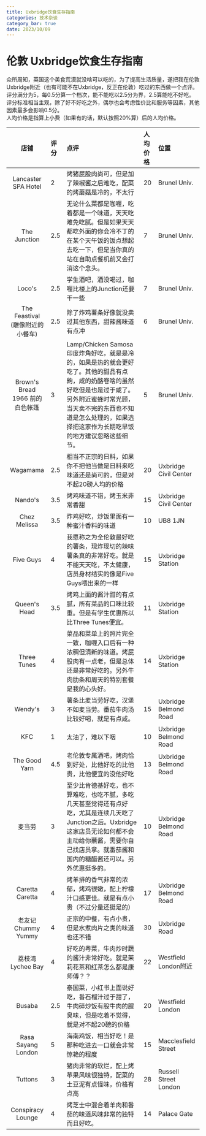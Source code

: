 ```yaml
---
title: Uxbridge饮食生存指南
categories: 技术杂谈
category_bar: true
date: 2023/10/09
---
```


# 伦敦 Uxbridge饮食生存指南
众所周知，英国这个美食荒漠就没啥可以吃的，为了提高生活质量，遂把我在伦敦Uxbridge附近（也有可能不在Uxbridge，反正在伦敦）吃过的东西做一个点评。  
评分满分为5，每0.5分算一个档次，能不能吃以2.5分为界，2.5算能吃不好吃。评分标准相当主观，除了好不好吃之外，偶尔也会考虑性价比和服务等因素，其他因素最多会影响0.5分。  
人均价格是指算上小费（如果有的话，默认按照20%算）后的人均价格。  

| 店铺 | 评分 | 点评 | 人均价格 | 位置 |
|:-:|:-|:-|:-|:-|
| Lancaster SPA Hotel | 2 | 烤猪屁股肉尚可，但是加了辣椒酱之后难吃，配菜的烤蘑菇是冷的，不太行| 20 | Brunel Univ. |
| The Junction | 2.5 | 无论什么菜都是咖喱，吃着都是一个味道，天天吃难免吃腻。但是如果天天都吃外面的你会冷不丁的在某个天午饭的饭点想起去吃一下，但是当你真的站在自助点餐机前又会打消这个念头。 | 7 | Brunel Univ. |
| Loco's | 2.5 | 学生酒吧，酒没喝过，咖喱比楼上的Junction还要干一些 | 7 | Brunel Univ. |
| The Feastival <br> (雕像附近的小餐车) | 2.5 | 除了炸鸡薯条好像就没卖过其他东西，甜辣酱味道有点冲 | 6 | Brunel Univ. |
| Brown's Bread <br> 1966 前的白色帐篷 | 3 | Lamp/Chicken Samosa 印度炸角好吃，就是是冷的，如果是热的就会更好吃了。其他的甜品有点齁，咸的奶酪卷啥的虽然好吃但是也是过于咸了。另外附近蜜蜂时常光顾，当天卖不完的东西也不知道是怎么处理的，如果选择把这家作为长期吃早饭的地方建议忽略这些细节。 | 5 | Brunel Univ. |
| Wagamama | 2.5 | 相当不正宗的日料，如果你不把他当做是日料来吃味道还是尚可的，但是对不起20磅人均的价格 | 20 | Uxbridge Civil Center |
| Nando's | 3.5 | 烤鸡味道不错，烤玉米非常香甜 | 15 | Uxbridge Civil Center |
| Chez Melissa | 3.5 | 炸鸡好吃，炒饭里面有一种蜜汁香料的味道 | 10 | UB8 1JN |
| Five Guys | 4 | 我愿称之为全伦敦最好吃的薯条，现炸现切的辣味薯条真的非常好吃。就是不能天天吃，不太健康，店员身材结实的像是Five Guys喂出来的一样 | 15 | Uxbridge Station |
| Queen's Head | 3.5 | 烤鸡上面的酱汁甜的有点腻，所有菜品的口味比较重。但是有学生优惠所以比Three Tunes便宜。 | 11 | Uxbridge Station |
| Three Tunes | 4 | 菜品和菜单上的照片完全一致，咖喱入口后有一种浓稠但清新的味道。烤屁股肉有一点老，但是总体还是非常好吃的。另外牛肉肋条和周天的特别套餐是我的心头好。 | 14 | Uxbridge Station | 
| Wendy's | 3 | 薯条比麦当劳好吃，汉堡不如麦当劳。番茄牛肉汤比较好喝，就是有点咸。 | 15 | Uxbridge Belmond Road |
| KFC | 1 | 太油了，难以下咽 | 10 | Uxbridge Belmond Road |
| The Good Yarn | 4.5 | 老伦敦专属酒吧，烤肉恰到好处，比他好吃的比他贵，比他便宜的没他好吃| 13 | Uxbridge Belmond Road |
| 麦当劳 | 3 | 至少比肯德基好吃，也不算难吃，也吃不腻，多吃几天甚至觉得还有点好吃，尤其是连续几天吃了Junction之后。Uxbridge这家店员无论如何都不会主动给你蘸酱，需要你自己找店员拿。就番茄酱和国内的糖醋酱还可以。另外优惠挺多的。 | 10 | Uxbridge Belmond Road |
| Caretta Caretta | 4 | 烤羊排的香气非常的浓郁，烤鸡很嫩，配上柠檬汁口感更佳。就是有点小贵（不过分量还挺足的） | 17 | Uxbridge Belmond Road |
| 老友记 <br> Chummy Yummy | 4 | 正宗的中餐，有点小贵，但是水煮肉片之类的味道也还不错 |30| Uxbridge Road |
| 荔枝湾 <br> Lychee Bay | 4 | 好吃的粤菜，牛肉炒时蔬的酱汁非常好吃。就是茉莉花茶和红茶怎么都是康师傅？？ | 22 | Westfield London附近 |
| Busaba | 2.5 | 泰国菜，小红书上面说好吃，番石榴汁过于甜了，牛肉碎炒饭有股牛肉的腥臭味，但是吃着不觉得，就是对不起20磅的价格 | 20 | Westfield London |
| Rasa Sayang London | 5 | 海南鸡饭，相当好吃！是那种吃进去一口就会非常惊艳的程度 | 15 |  Macclesfield Street |
| Tuttons | 3 | 猪肉非常的软烂，配上烤苹果风味很独特，配菜的土豆泥有点怪味，价格有点高 | 28 | Russell Street London |
| Conspiracy Lounge | 4 | 烤芝士中混合着羊肉和番茄的味道风味非常的独特而且好吃。 | 14 | Palace Gate |

